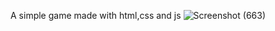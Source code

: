 A simple game made with html,css and js 
![Screenshot (663)](https://github.com/user-attachments/assets/581ff62a-0f5f-4563-ab42-1c36a1c6134a)
